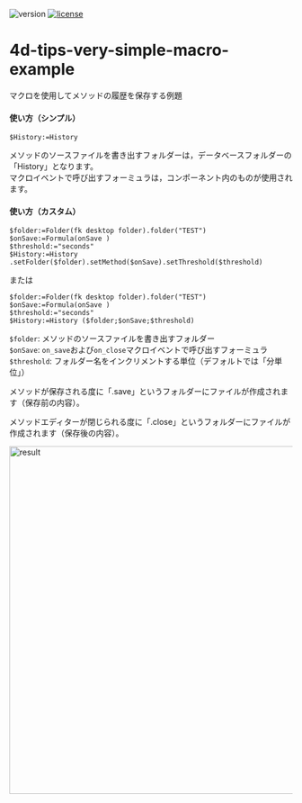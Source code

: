 ![version](https://img.shields.io/badge/version-18%2B-EB8E5F)
[![license](https://img.shields.io/github/license/miyako/4d-tips-very-simple-macro-example)](LICENSE)

# 4d-tips-very-simple-macro-example
マクロを使用してメソッドの履歴を保存する例題

#### 使い方（シンプル）

```4d
$History:=History 
```

メソッドのソースファイルを書き出すフォルダーは，データベースフォルダーの「History」となります。  
マクロイベントで呼び出すフォーミュラは，コンポーネント内のものが使用されます。  

#### 使い方（カスタム）

```4d
$folder:=Folder(fk desktop folder).folder("TEST")
$onSave:=Formula(onSave )
$threshold:="seconds"
$History:=History .setFolder($folder).setMethod($onSave).setThreshold($threshold)
```

または

```4d
$folder:=Folder(fk desktop folder).folder("TEST")
$onSave:=Formula(onSave )
$threshold:="seconds"
$History:=History ($folder;$onSave;$threshold)
```

`$folder`: メソッドのソースファイルを書き出すフォルダー  
`$onSave`: `on_save`および`on_close`マクロイベントで呼び出すフォーミュラ  
`$threshold`: フォルダー名をインクリメントする単位（デフォルトでは「分単位」）

メソッドが保存される度に「.save」というフォルダーにファイルが作成されます（保存前の内容）。  

メソッドエディターが閉じられる度に「.close」というフォルダーにファイルが作成されます（保存後の内容）。  

<img width="618" alt="result" src="https://user-images.githubusercontent.com/1725068/118444287-e2b43300-b727-11eb-84df-4731c97232a4.png">


